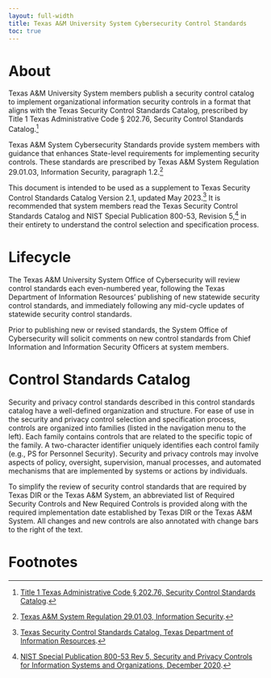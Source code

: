 ```yaml
---
layout: full-width
title: Texas A&M University System Cybersecurity Control Standards
toc: true
---
```


# About

Texas A&M University System members publish a security control catalog to implement organizational information security controls in a format that aligns with the Texas Security Control Standards Catalog, prescribed by Title 1 Texas Administrative Code § 202.76, Security Control Standards Catalog.[^1]

Texas A&M System Cybersecurity Standards provide system members with guidance that enhances State-level requirements for implementing security controls. These standards are prescribed by Texas A&M System Regulation 29.01.03, Information Security, paragraph 1.2.[^2]

This document is intended to be used as a supplement to Texas Security Control Standards Catalog Version 2.1, updated May 2023.[^3] It is recommended that system members read the Texas Security Control Standards Catalog and NIST Special Publication 800-53, Revision 5,[^4] in their entirety to understand the control selection and specification process.

# Lifecycle

The Texas A&M University System Office of Cybersecurity will review control standards each even-numbered year, following the Texas Department of Information Resources’ publishing of new statewide security control standards, and immediately following any mid-cycle updates of statewide security control standards.

Prior to publishing new or revised standards, the System Office of Cybersecurity will solicit comments on new control standards from Chief Information and Information Security Officers at system members.

# Control Standards Catalog

Security and privacy control standards described in this control standards catalog have a well-defined organization and structure. For ease of use in the security and privacy control selection and specification process, controls are organized into families (listed in the navigation menu to the left). Each family contains controls that are related to the specific topic of the family. A two-character identifier uniquely identifies each control family (e.g., PS for Personnel Security). Security and privacy controls may involve aspects of policy, oversight, supervision, manual processes, and automated mechanisms that are implemented by systems or actions by individuals.

To simplify the review of security control standards that are required by Texas DIR or the Texas A&M System, an abbreviated list of Required Security Controls and New Required Controls is provided along with the required implementation date established by Texas DIR or the Texas A&M System. All changes and new controls are also annotated with change bars to the right of the text.

# Footnotes

[^1]: [Title 1 Texas Administrative Code § 202.76, Security Control Standards Catalog](https://www.sos.texas.gov/tac/index.shtml).
[^2]: [Texas A&M System Regulation 29.01.03, Information Security](https://policies.tamus.edu/29-01-03.pdf).
[^3]: [Texas Security Control Standards Catalog, Texas Department of Information Resources](https://dir.texas.gov/resource-library-item/security-controls-standards-catalog).
[^4]: [NIST Special Publication 800-53 Rev 5, Security and Privacy Controls for Information Systems and Organizations, December 2020](https://doi.org/10.6028/NIST.SP.800-53r5).
